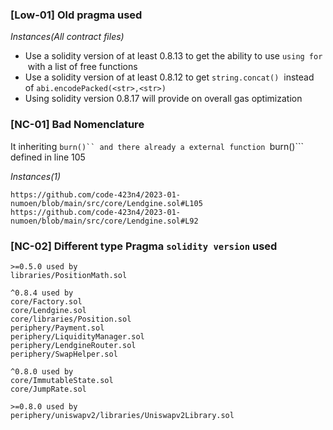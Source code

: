 

### [Low-01] Old pragma used
*Instances(All contract files)*
- Use a solidity version of at least 0.8.13 to get the ability to use `using for`
 with a list of free functions
- Use a solidity version of at least 0.8.12 to get `string.concat()`
 instead of `abi.encodePacked(<str>,<str>)`
- Using solidity version 0.8.17 will provide on overall gas optimization

### [NC-01] Bad Nomenclature
It inheriting ```burn()`` and there already a external function ```burn()``` defined in line 105
 
*Instances(1)*
```solidity
https://github.com/code-423n4/2023-01-numoen/blob/main/src/core/Lendgine.sol#L105
https://github.com/code-423n4/2023-01-numoen/blob/main/src/core/Lendgine.sol#L92
```

### [NC-02] Different type Pragma `solidity version` used
```solidity
>=0.5.0 used by
libraries/PositionMath.sol
```
```solidity
^0.8.4 used by
core/Factory.sol
core/Lendgine.sol
core/libraries/Position.sol
periphery/Payment.sol
periphery/LiquidityManager.sol
periphery/LendgineRouter.sol
periphery/SwapHelper.sol

```
```solidity
^0.8.0 used by
core/ImmutableState.sol
core/JumpRate.sol
```
```solidity
>=0.8.0 used by
periphery/uniswapv2/libraries/Uniswapv2Library.sol
```
